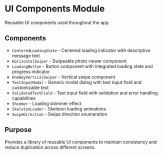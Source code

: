 # UI Components Module

Reusable UI components used throughout the app.

## Components
- `CenteredLoadingState` - Centered loading indicator with descriptive message text
- `HorizontalSwiper` - Swipeable photo viewer component
- `LoadingButton` - Button component with integrated loading state and progress indicator
- `OneWayVerticalSwiper` - Vertical swipe component
- `TextInputModal` - Generic modal dialog with text input field and customizable text
- `ValidatedTextField` - Text input field with validation and error handling capabilities
- `Shimmer` - Loading shimmer effect
- `SkeletonLoader` - Skeleton loading animations
- `SwipeDirection` - Swipe direction enumeration

## Purpose
Provides a library of reusable UI components to maintain consistency and reduce duplication across different screens.